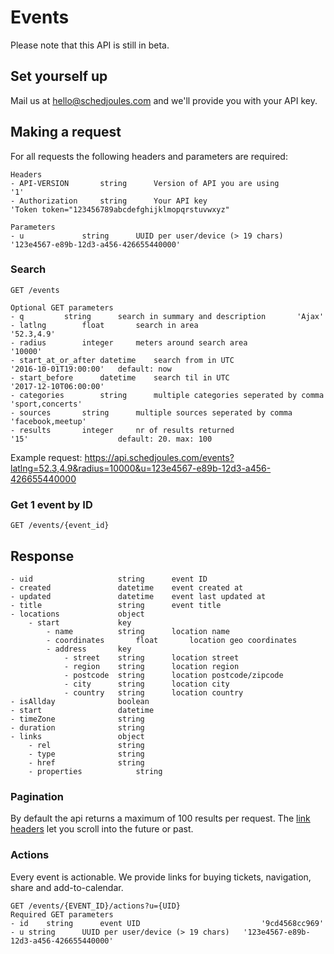 # Events

Please note that this API is still in beta.

## Set yourself up
Mail us at hello@schedjoules.com and we'll provide you with your API key.

## Making a request
For all requests the following headers and parameters are required:
```
Headers
- API-VERSION		string		Version of API you are using			'1'
- Authorization		string		Your API key							'Token token="123456789abcdefghijklmopqrstuvwxyz"

Parameters
- u 			string		UUID per user/device (> 19 chars)		'123e4567-e89b-12d3-a456-426655440000'
```

### Search
```
GET /events
			
Optional GET parameters
- q			string		search in summary and description		'Ajax'
- latlng		float		search in area							'52.3,4.9'
- radius		integer		meters around search area				'10000'
- start_at_or_after	datetime	search from in UTC						'2016-10-01T19:00:00'	default: now
- start_before		datetime	search til in UTC						'2017-12-10T06:00:00'
- categories		string		multiple categories seperated by comma	'sport,concerts'
- sources		string		multiple sources seperated by comma		'facebook,meetup'
- results		integer		nr of results returned					'15'					default: 20. max: 100
```

Example request: https://api.schedjoules.com/events?latlng=52.3,4.9&radius=10000&u=123e4567-e89b-12d3-a456-426655440000

### Get 1 event by ID
```
GET /events/{event_id}
```

## Response

```
- uid					string		event ID		
- created				datetime	event created at
- updated				datetime	event last updated at
- title					string		event title
- locations				object
	- start				key
		- name			string		location name
		- coordinates		float		location geo coordinates
		- address		key			
			- street	string		location street
			- region	string		location region
			- postcode	string		location postcode/zipcode
			- city		string		location city
			- country	string		location country
- isAllday				boolean
- start					datetime
- timeZone				string
- duration				string
- links					object
	- rel				string
	- type				string
	- href				string
	- properties			string
```

### Pagination
By default the api returns a maximum of 100 results per request. The [link headers](https://tools.ietf.org/html/rfc5988) let you scroll into the future or past.

### Actions
Every event is actionable. We provide links for buying tickets, navigation, share and add-to-calendar.

```
GET /events/{EVENT_ID}/actions?u={UID}
Required GET parameters
- id	string		event UID							'9cd4568cc969'
- u	string		UUID per user/device (> 19 chars)	'123e4567-e89b-12d3-a456-426655440000'
```
